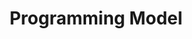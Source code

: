 ---
title: "Programming Model"
meta_desc: An in depth overview of the the Pulumi Programming Model and common terms associated with the platform.

aliases: ["/docs/reference/programming-model/"]
redirect_to: "/docs/intro/concepts/"
---